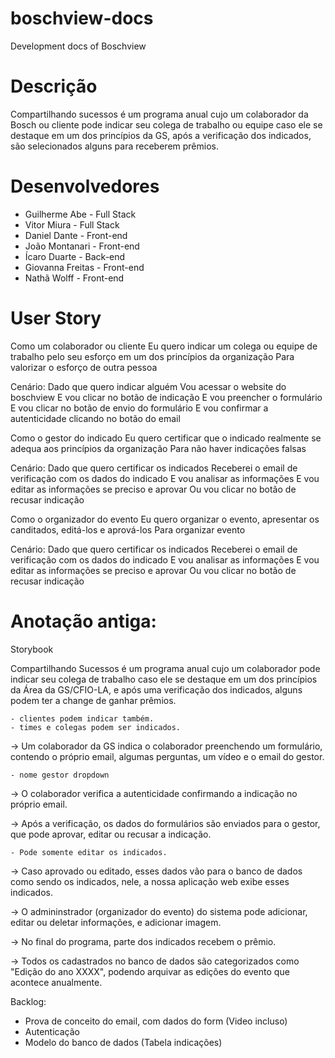 # boschview-docs
Development docs of Boschview

# Descrição

Compartilhando sucessos é um programa anual cujo um colaborador da Bosch ou cliente pode indicar seu colega de trabalho ou equipe caso ele se destaque em um dos princípios da GS, após a verificação dos indicados, são selecionados alguns para receberem prêmios.

# Desenvolvedores

- Guilherme Abe - Full Stack
- Vitor Miura - Full Stack
- Daniel Dante - Front-end
- João Montanari - Front-end
- Ícaro Duarte - Back-end
- Giovanna Freitas - Front-end
- Nathã Wolff - Front-end

# User Story

Como um colaborador ou cliente
Eu quero indicar um colega ou equipe de trabalho pelo seu esforço em um dos princípios da organização
Para valorizar o esforço de outra pessoa

Cenário:
    Dado que quero indicar alguém
    Vou acessar o website do boschview
    E vou clicar no botão de indicação
    E vou preencher o formulário
    E vou clicar no botão de envio do formulário
    E vou confirmar a autenticidade clicando no botão do email

Como o gestor do indicado
Eu quero certificar que o indicado realmente se adequa aos princípios da organização
Para não haver indicações falsas

Cenário:
    Dado que quero certificar os indicados
    Receberei o email de verificação com os dados do indicado
    E vou analisar as informações
    E vou editar as informações se preciso e aprovar
    Ou vou clicar no botão de recusar indicação

Como o organizador do evento
Eu quero organizar o evento, apresentar os canditados, editá-los e aprová-los
Para organizar evento

Cenário:
    Dado que quero certificar os indicados
    Receberei o email de verificação com os dados do indicado
    E vou analisar as informações
    E vou editar as informações se preciso e aprovar
    Ou vou clicar no botão de recusar indicação

# Anotação antiga:

Storybook

Compartilhando Sucessos é um programa anual cujo um colaborador pode indicar seu colega de trabalho caso ele se destaque em um dos princípios da Área da GS/CFIO-LA, e após uma verificação dos indicados, alguns podem ter a change de ganhar prêmios.

	- clientes podem indicar também.
	- times e colegas podem ser indicados.

-> Um colaborador da GS indica o colaborador preenchendo um formulário, contendo o próprio email, algumas perguntas, um vídeo e o email do gestor.

	- nome gestor dropdown

-> O colaborador verifica a autenticidade confirmando a indicação no próprio email.

-> Após a verificação, os dados do formulários são enviados para o gestor, que pode aprovar, editar ou recusar a indicação.

	- Pode somente editar os indicados.

-> Caso aprovado ou editado, esses dados vão para o banco de dados como sendo os indicados, nele, a nossa aplicação web exibe esses indicados.

-> O admininstrador (organizador do evento) do sistema pode adicionar, editar ou deletar informações, e adicionar imagem.

-> No final do programa, parte dos indicados recebem o prêmio.

-> Todos os cadastrados no banco de dados são categorizados como "Edição do ano XXXX", podendo arquivar as edições do evento que acontece anualmente.

Backlog:

- Prova de conceito do email, com dados do form (Video incluso)
- Autenticação
- Modelo do banco de dados (Tabela indicações)


